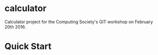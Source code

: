 # calculator

Calculator project for the Computing Society's GIT workshop on February 20th 2016.

# Quick Start


